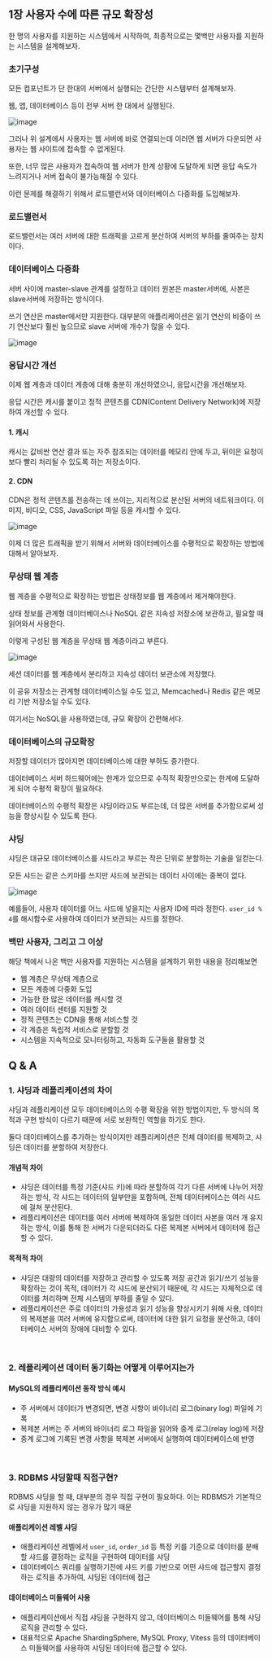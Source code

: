 ## 1장 사용자 수에 따른 규모 확장성

한 명의 사용자를 지원하는 시스템에서 시작하여, 최종적으로는 몇백만 사용자를 지원하는 시스템을 설계해보자.

### 초기구성

모든 컴포넌트가 단 한대의 서버에서 실행되는 간단한 시스템부터 설계해보자.

웹, 앱, 데이터베이스 등이 전부 서버 한 대에서 실행된다.

![image](https://github.com/user-attachments/assets/a2c09b66-eb64-4664-96a2-f0d9dc89f88c)

그러나 위 설계에서 사용자는 웹 서버에 바로 연결되는데 이러면 웹 서버가 다운되면 사용자는 웹 사이트에 접속할 수 없게된다.

또한, 너무 많은 사용자가 접속하여 웹 서버가 한계 상황에 도달하게 되면 응답 속도가 느려지거나 서버 접속이 불가능해질 수 있다.

이런 문제를 해결하기 위해서 로드밸런서와 데이터베이스 다중화를 도입해보자.

### 로드밸런서

로드밸런서는 여러 서버에 대한 트래픽을 고르게 분산하여 서버의 부하를 줄여주는 장치이다.


### 데이터베이스 다중화

서버 사이에 master-slave 관계를 설정하고 데이터 원본은 master서버에, 사본은 slave서버에 저장하는 방식이다.

쓰기 연산은 master에서만 지원한다. 대부분의 애플리케이션은 읽기 연산의 비중이 쓰기 연산보다 훨씬 높으므로 slave 서버에 개수가 많을 수 있다.

![image](https://github.com/user-attachments/assets/7d488df2-40c0-4f00-a9ce-aa75d9aca328)



### 응답시간 개선

이제 웹 계층과 데이터 계층에 대해 충분히 개선하였으니, 응답시간을 개선해보자.

응답 시간은 캐시를 붙이고 정적 콘텐츠를 CDN(Content Delivery Network)에 저장하여 개선할 수 있다.

#### 1. 캐시

캐시는 값비싼 연산 결과 또는 자주 참조되는 데이터를 메모리 안에 두고, 뒤이은 요청이 보다 빨리 처리될 수 있도록 하는 저장소이다.

#### 2. CDN

CDN은 정적 콘텐츠를 전송하는 데 쓰이는, 지리적으로 분산된 서버의 네트워크이다. 이미지, 비디오, CSS, JavaScript 파일 등을 캐시할 수 있다.

![image](https://github.com/user-attachments/assets/ddf48a95-37fc-476e-9e18-fb75e909b651)

이제 더 많은 트래픽을 받기 위해서 서버와 데이터베이스를 수평적으로 확장하는 방법에 대해서 알아보자.

### 무상태 웹 계층

웹 계층을 수평적으로 확장하는 방법은 상태정보를 웹 계층에서 제거해야한다.

상태 정보를 관계형 데이터베이스나 NoSQL 같은 지속성 저장소에 보관하고, 필요할 때 읽어와서 사용한다.

이렇게 구성된 웹 계층을 무상태 웹 계층이라고 부른다.

![image](https://github.com/user-attachments/assets/859bae20-6db5-49e5-a468-a317bc8094a3)

세션 데이터를 웹 계층에서 분리하고 지속성 데이터 보관소에 저장했다.

이 공유 저장소는 관계형 데이터베이스일 수도 있고, Memcached나 Redis 같은 메모리 기반 저장소일 수도 있다.

여기서는 NoSQL을 사용하였는데, 규모 확장이 간편해서다.


### 데이터베이스의 규모확장

저장할 데이터가 많아지면 데이터베이스에 대한 부하도 증가한다.

데이터베이스 서버 하드웨어에는 한계가 있으므로 수직적 확장만으로는 한계에 도달하게 되어 수평적 확장이 필요하다.

데이터베이스의 수평적 확장은 샤딩이라고도 부르는데, 더 많은 서버를 추가함으로써 성능을 향상시킬 수 있도록 한다.

### 샤딩

샤딩은 대규모 데이터베이스를 샤드라고 부르는 작은 단위로 분할하는 기술을 일컫는다.

모든 샤드는 같은 스키마를 쓰지만 샤드에 보관되는 데이터 사이에는 중복이 없다.

![image](https://github.com/user-attachments/assets/1ba292a9-a354-42be-bb92-7af067fb06fa)

예를들어, 사용자 데이터를 어느 샤드에 넣을지는 사용자 ID에 따라 정한다. `user_id % 4`를 해시함수로 사용하여 데이터가 보관되는 샤드를 정한다.

### 백만 사용자, 그리고 그 이상

해당 책에서 나온 백만 사용자를 지원하는 시스템을 설계하기 위한 내용을 정리해보면

- 웹 계층은 무상태 계층으로
- 모든 계층에 다중화 도입
- 가능한 한 많은 데이터를 캐시할 것
- 여러 데이터 센터를 지원할 것
- 정적 콘텐츠는 CDN을 통해 서비스할 것
- 각 계층은 독립적 서비스로 분할할 것
- 시스템을 지속적으로 모니터링하고, 자동화 도구들을 활용할 것

## Q & A

### 1. 샤딩과 레플리케이션의 차이

샤딩과 레플리케이션 모두 데이터베이스의 수평 확장을 위한 방법이지만, 두 방식의 목적과 구현 방식이 다르기 때문에 서로 보완적인 역할을 하기도 한다.

둘다 데이터베이스를 추가하는 방식이지만 레플리케이션은 전체 데이터를 복제하고, 샤딩은 데이터를 분할하여 저장한다.

#### 개념적 차이

- 샤딩은 데이터를 특정 기준(샤드 키)에 따라 분할하여 각기 다른 서버에 나누어 저장하는 방식, 각 샤드는 데이터의 일부만을 포함하며, 전체 데이터베이스는 여러 샤드에 걸쳐 분산된다.
- 레플리케이션은 데이터를 여러 서버에 복제하여 동일한 데이터 사본을 여러 개 유지하는 방식, 이를 통해 한 서버가 다운되더라도 다른 복제본 서버에서 데이터에 접근할 수 있다.

#### 목적적 차이

- 샤딩은 대량의 데이터를 저장하고 관리할 수 있도록 저장 공간과 읽기/쓰기 성능을 확장하는 것이 목적, 데이터가 각 샤드에 분산되기 때문에, 각 샤드는 자체적으로 데이터를 처리하며 전체 시스템의 부하를 줄일 수 있다.
- 레플리케이션은 주로 데이터의 가용성과 읽기 성능을 향상시키기 위해 사용, 데이터의 복제본을 여러 서버에 유지함으로써, 데이터에 대한 읽기 요청을 분산하고, 데이터베이스 서버의 장애에 대비할 수 있다.


<br>

### 2. 레플리케이션 데이터 동기화는 어떻게 이루어지는가

#### MySQL의 레플리케이션 동작 방식 예시

- 주 서버에서 데이터가 변경되면, 변경 사항이 바이너리 로그(binary log) 파일에 기록
- 복제본 서버는 주 서버의 바이너리 로그 파일을 읽어와 중계 로그(relay log)에 저장
- 중계 로그에 기록된 변경 사항을 복제본 서버에서 실행하여 데이터베이스에 반영


<br>

### 3. RDBMS 샤딩할때 직접구현?

RDBMS 샤딩을 할 때, 대부분의 경우 직접 구현이 필요하다. 이는 RDBMS가 기본적으로 샤딩을 지원하지 않는 경우가 많기 때문

#### 애플리케이션 레벨 샤딩

- 애플리케이션 레벨에서 `user_id`, `order_id` 등 특정 키를 기준으로 데이터를 분배할 샤드를 결정하는 로직을 구현하여 데이터를 샤딩
- 데이터베이스 쿼리를 실행하기전에 샤드 키를 기반으로 어떤 샤드에 접근할지 결정하는 로직을 추가하여, 샤딩된 데이터에 접근

#### 데이터베이스 미들웨어 사용

- 애플리케이션에서 직접 샤딩을 구현하지 않고, 데이터베이스 미들웨어를 통해 샤딩 로직을 관리할 수 있다.
- 대표적으로 Apache ShardingSphere, MySQL Proxy, Vitess 등의 데이터베이스 미들웨어를 사용하여 샤딩된 데이터에 접근할 수 있다.

